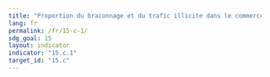 ```yaml
---
title: "Proportion du braconnage et du trafic illicite dans le commerce des espèces de faune et de flore sauvages"
lang: fr
permalink: /fr/15-c-1/
sdg_goal: 15
layout: indicator
indicator: "15.c.1"
target_id: "15.c"
---
```


